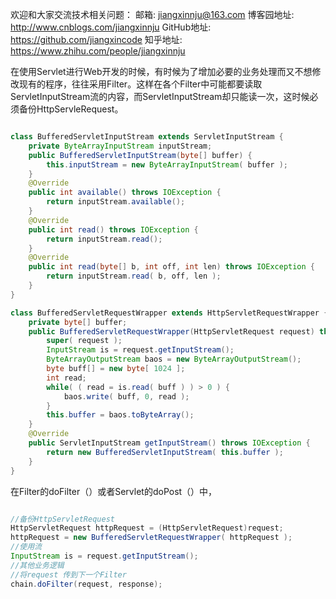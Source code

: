 欢迎和大家交流技术相关问题：
邮箱: jiangxinnju@163.com
博客园地址: http://www.cnblogs.com/jiangxinnju
GitHub地址: https://github.com/jiangxincode
知乎地址: https://www.zhihu.com/people/jiangxinnju

在使用Servlet进行Web开发的时候，有时候为了增加必要的业务处理而又不想修改现有的程序，往往采用Filter。这样在各个Filter中可能都要读取ServletInputStream流的内容，而ServletInputStream却只能读一次，这时候必须备份HttpServleRequest。

```java

class BufferedServletInputStream extends ServletInputStream {
	private ByteArrayInputStream inputStream;
	public BufferedServletInputStream(byte[] buffer) {
		this.inputStream = new ByteArrayInputStream( buffer );
	}
	@Override
	public int available() throws IOException {
		return inputStream.available();
	}
	@Override
	public int read() throws IOException {
		return inputStream.read();
	}
	@Override
	public int read(byte[] b, int off, int len) throws IOException {
		return inputStream.read( b, off, len );
	}
}

class BufferedServletRequestWrapper extends HttpServletRequestWrapper {
	private byte[] buffer;
	public BufferedServletRequestWrapper(HttpServletRequest request) throws IOException {
		super( request );
		InputStream is = request.getInputStream();
		ByteArrayOutputStream baos = new ByteArrayOutputStream();
		byte buff[] = new byte[ 1024 ];
		int read;
		while( ( read = is.read( buff ) ) > 0 ) {
			baos.write( buff, 0, read );
		}
		this.buffer = baos.toByteArray();
	}
	@Override
	public ServletInputStream getInputStream() throws IOException {
		return new BufferedServletInputStream( this.buffer );
	}
}

```
 
在Filter的doFilter（）或者Servlet的doPost（）中，

```java

//备份HttpServletRequest
HttpServletRequest httpRequest = (HttpServletRequest)request;
httpRequest = new BufferedServletRequestWrapper( httpRequest );
//使用流
InputStream is = request.getInputStream();
//其他业务逻辑
//将request 传到下一个Filter
chain.doFilter(request, response);

```